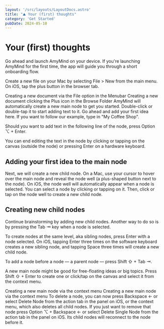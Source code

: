 ```yaml
---
layout: '/src/layouts/LayoutDocs.astro'
title: "⛰️ Your (first) thoughts"
category: 'Get Started'
pubDate: 2024-05-10
---
```

# Your (first) thoughts
Go ahead and launch AmyMind on your device. If you're launching AmyMind for the first time, the app will guide you through a short onboarding flow.

Create a new file on your Mac by selecting File > New from the main menu. On iOS, tap the plus button in the browser tab.

Creating a new document via the File option in the Menubar
Creating a new document clicking the Plus icon in the Browse Folder
AmyMind will automatically create a new main node to get you started. Double-click or double-tap it to start adding text to it. Go ahead and add your first idea here. If you want to follow our example, type in "My Coffee Shop".

Should you want to add text in the following line of the node, press Option ⌥ + Enter.

You can end editing the text in the node by clicking or tapping on the canvas (outside the node) or pressing Enter on a hardware keyboard.

## Adding your first idea to the main node
Next, we will create a new child node. On a Mac, use your cursor to hover over the main node and reveal the node well (a plus-shaped button next to the node). On iOS, the node well will automatically appear when a node is selected. You can select a node by clicking or tapping on it. Then, click or tap on the node well to create a new child node.

## Creating new child nodes
Continue brainstorming by adding new child nodes. Another way to do so is by pressing the Tab ⇥ key when a node is selected.

To create nodes at the same level, aka sibling nodes, press Enter with a node selected. On iOS, tapping Enter three times on the software keyboard creates a new sibling node, and tapping Space three times will create a new child node.

To add a node before a node — a parent node — press Shift ⇧ + Tab ⇥.

A new main node might be good for free-floating ideas or big topics. Press Shift ⇧ + Enter to
create one or click/tap on the canvas and select it from the context menu.

Creating a new main node via the context menu
Creating a new main node via the context menu
To delete a node, you can now press Backspace ← or select Delete Node from the action tab in the panel on iOS, or the context menu, which also deletes all child nodes. If you just want to remove that node press Option ⌥ + Backspace ← or select Delete Single Node from the action tab in the panel on iOS. Its child nodes will reconnect to the node before it.